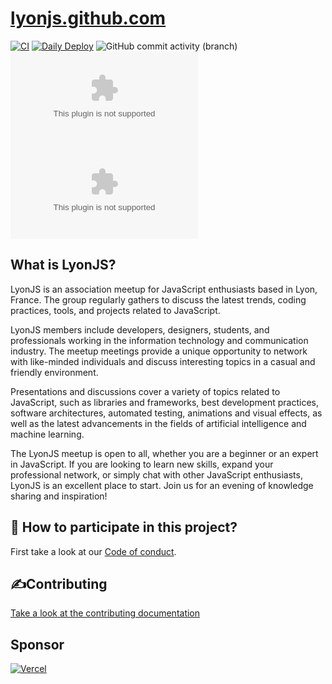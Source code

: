 # [lyonjs.github.com](http://lyonjs.org)

[![CI](https://github.com/lyonjs/lyonjs.github.com/actions/workflows/integration.yml/badge.svg)](https://github.com/lyonjs/lyonjs.github.com/actions/workflows/integration.yml)
[![Daily Deploy](https://github.com/lyonjs/lyonjs.github.com/actions/workflows/daily-deploy.yml/badge.svg)](https://github.com/lyonjs/lyonjs.github.com/actions/workflows/daily-deploy.yml)
![GitHub commit activity (branch)](https://img.shields.io/github/commit-activity/m/lyonjs/lyonjs.github.com/master)
![GitHub](https://img.shields.io/github/license/lyonjs/lyonjs.github.com)
![GitHub Repo stars](https://img.shields.io/github/stars/lyonjs/lyonjs.github.com?style=social)

## What is LyonJS?

LyonJS is an association meetup for JavaScript enthusiasts based in Lyon, France. The group regularly gathers to discuss the latest trends, coding practices, tools, and projects related to JavaScript.

LyonJS members include developers, designers, students, and professionals working in the information technology and communication industry. The meetup meetings provide a unique opportunity to network with like-minded individuals and discuss interesting topics in a casual and friendly environment.

Presentations and discussions cover a variety of topics related to JavaScript, such as libraries and frameworks, best development practices, software architectures, automated testing, animations and visual effects, as well as the latest advancements in the fields of artificial intelligence and machine learning.

The LyonJS meetup is open to all, whether you are a beginner or an expert in JavaScript. If you are looking to learn new skills, expand your professional network, or simply chat with other JavaScript enthusiasts, LyonJS is an excellent place to start. Join us for an evening of knowledge sharing and inspiration!

## 🍻 How to participate in this project?

First take a look at our [Code of conduct](./CODE_OF_CONDUCT.md).

## ✍️Contributing

[Take a look at the contributing documentation](./CONTRIBUTING.md)

## Sponsor

[![Vercel](https://images.ctfassets.net/e5382hct74si/78Olo8EZRdUlcDUFQvnzG7/fa4cdb6dc04c40fceac194134788a0e2/1618983297-powered-by-vercel.svg)](https://vercel.com?utm_source=lyonjs&utm_campaign=oss)
